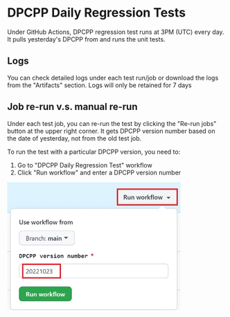 # DPCPP Daily Regression Tests
Under GitHub Actions, DPCPP regression test runs at 3PM (UTC) every day. It pulls yesterday's DPCPP from and runs the unit tests.

## Logs
You can check detailed logs under each test run/job or download the logs from the "Artifacts" section. Logs will only be retained for 7 days

## Job re-run v.s. manual re-run 
Under each test job, you can re-run the test by clicking the "Re-run jobs" button at the upper right corner. It gets DPCPP version number based on the date of yesterday, not from the old test job.

To run the test with a particular DPCPP version, you need to:
1. Go to "DPCPP Daily Regression Test" workflow
2. Click "Run workflow" and enter a DPCPP version number
<img src="./images/manual_trigger.jpg" alt="isolated" width="400"/>